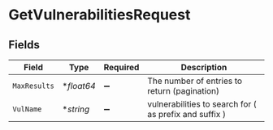 # GetVulnerabilitiesRequest


## Fields

| Field                                                  | Type                                                   | Required                                               | Description                                            |
| ------------------------------------------------------ | ------------------------------------------------------ | ------------------------------------------------------ | ------------------------------------------------------ |
| `MaxResults`                                           | **float64*                                             | :heavy_minus_sign:                                     | The number of entries to return (pagination)           |
| `VulName`                                              | **string*                                              | :heavy_minus_sign:                                     | vulnerabilities to search for ( as prefix and suffix ) |